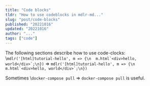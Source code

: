 ```yaml
---
title: "Code blocks"
tldr: "How to use codeblocks in mdlr-md..."
slug: "post/code-blocks"
published: "20221016"
updated: "20221016"
author: "..."
tags: ["code"]
---
```


The following sections describe how to use code-clocks:
\\```mdlr('[html]tutorial-hello', m => {\n  m.html`<div>hello, world</div>`;\n})``` =>
```mdlr('[html]tutorial-hello', m => {\n  m.html`<div>hello, world</div>`;\n})```

Sometimes \\`docker-compose pull` => `docker-compose pull` is useful.